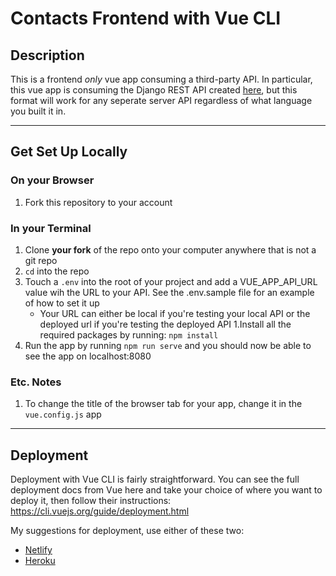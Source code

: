 # Contacts Frontend with Vue CLI  

## Description 

This is a frontend *only* vue app consuming a third-party API. In particular, this vue app is consuming the Django REST API created [here](https://github.com/jlboba/django_rest_api), but this format will work for any seperate server API regardless of what language you built it in. 

---

## Get Set Up Locally 

### On your Browser 

1. Fork this repository to your account 

### In your Terminal 

1. Clone **your fork** of the repo onto your computer anywhere that is not a git repo
1. `cd` into the repo 
1. Touch a `.env` into the root of your project and add a VUE_APP_API_URL value wih the URL to your API. See the .env.sample file for an example of how to set it up
    - Your URL can either be local if you're testing your local API or the deployed url if you're testing the deployed API 
1.Install all the required packages by running: `npm install` 
1. Run the app by running `npm run serve` and you should now be able to see the app on localhost:8080 

### Etc. Notes 

1. To change the title of the browser tab for your app, change it in the `vue.config.js` app 

--- 

## Deployment

Deployment with Vue CLI is fairly straightforward. You can see the full deployment docs from Vue here and take your choice of where you want to deploy it, then follow their instructions: https://cli.vuejs.org/guide/deployment.html

My suggestions for deployment, use either of these two: 

- [Netlify](https://cli.vuejs.org/guide/deployment.html#netlify)
- [Heroku](https://cli.vuejs.org/guide/deployment.html#heroku)
